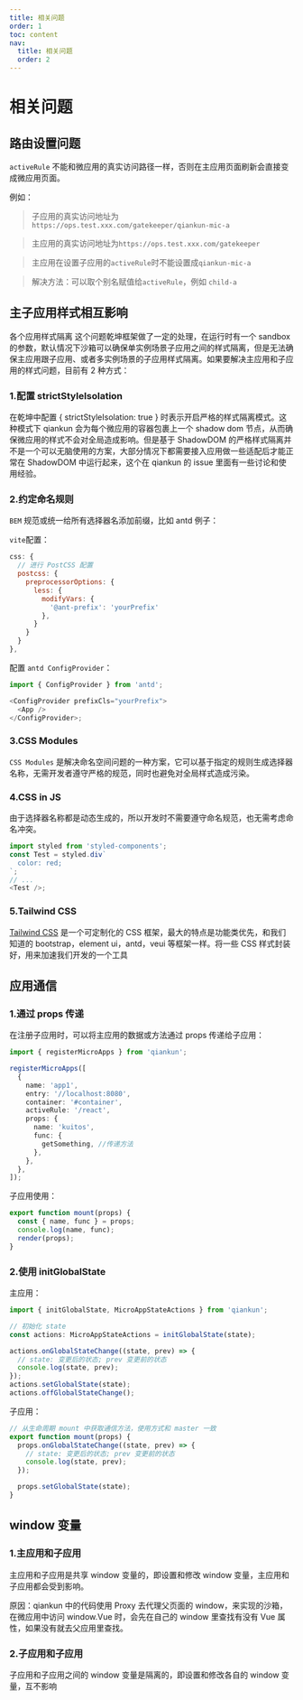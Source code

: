 ```yaml
---
title: 相关问题
order: 1
toc: content
nav:
  title: 相关问题
  order: 2
---
```


# 相关问题

## 路由设置问题

`activeRule` 不能和微应用的真实访问路径一样，否则在主应用页面刷新会直接变成微应用页面。

例如：

> 子应用的真实访问地址为`https://ops.test.xxx.com/gatekeeper/qiankun-mic-a`

> 主应用的真实访问地址为`https://ops.test.xxx.com/gatekeeper`

> 主应用在设置子应用的`activeRule`时不能设置成`qiankun-mic-a`

> 解决方法：可以取个别名赋值给`activeRule`，例如 `child-a`

## 主子应用样式相互影响

各个应用样式隔离 这个问题乾坤框架做了一定的处理，在运行时有一个 sandbox 的参数，默认情况下沙箱可以确保单实例场景子应用之间的样式隔离，但是无法确保主应用跟子应用、或者多实例场景的子应用样式隔离。如果要解决主应用和子应用的样式问题，目前有 2 种方式：

### 1.配置 strictStyleIsolation

在乾坤中配置 { strictStyleIsolation: true } 时表示开启严格的样式隔离模式。这种模式下 qiankun 会为每个微应用的容器包裹上一个 shadow dom 节点，从而确保微应用的样式不会对全局造成影响。但是基于 ShadowDOM 的严格样式隔离并不是一个可以无脑使用的方案，大部分情况下都需要接入应用做一些适配后才能正常在 ShadowDOM 中运行起来，这个在 qiankun 的 issue 里面有一些讨论和使用经验。

### 2.约定命名规则

`BEM` 规范或统一给所有选择器名添加前缀，比如 antd 例子：

`vite`配置：

```js | pure
css: {
  // 进行 PostCSS 配置
  postcss: {
    preprocessorOptions: {
      less: {
        modifyVars: {
          '@ant-prefix': 'yourPrefix'
        },
      }
    }
  }
},
```

配置 `antd ConfigProvider`：

```js | pure
import { ConfigProvider } from 'antd';

<ConfigProvider prefixCls="yourPrefix">
  <App />
</ConfigProvider>;
```

### 3.CSS Modules

`CSS Modules` 是解决命名空间问题的一种方案，它可以基于指定的规则生成选择器名称，无需开发者遵守严格的规范，同时也避免对全局样式造成污染。

### 4.CSS in JS

由于选择器名称都是动态生成的，所以开发时不需要遵守命名规范，也无需考虑命名冲突。

```js
import styled from 'styled-components';
const Test = styled.div`
  color: red;
`;
// ...
<Test />;
```

### 5.Tailwind CSS

[Tailwind CSS](https://tailwindcss.com/) 是一个可定制化的 CSS 框架，最大的特点是功能类优先，和我们知道的 bootstrap，element ui，antd，veui 等框架一样。将一些 CSS 样式封装好，用来加速我们开发的一个工具

## 应用通信

### 1.通过 props 传递

在注册子应用时，可以将主应用的数据或方法通过 props 传递给子应用：

```ts | pure
import { registerMicroApps } from 'qiankun';

registerMicroApps([
  {
    name: 'app1',
    entry: '//localhost:8080',
    container: '#container',
    activeRule: '/react',
    props: {
      name: 'kuitos',
      func: {
        getSomething, //传递方法
      },
    },
  },
]);
```

子应用使用：

```js | pure
export function mount(props) {
  const { name, func } = props;
  console.log(name, func);
  render(props);
}
```

### 2.使用 initGlobalState

主应用：

```js | pure
import { initGlobalState, MicroAppStateActions } from 'qiankun';

// 初始化 state
const actions: MicroAppStateActions = initGlobalState(state);

actions.onGlobalStateChange((state, prev) => {
  // state: 变更后的状态; prev 变更前的状态
  console.log(state, prev);
});
actions.setGlobalState(state);
actions.offGlobalStateChange();
```

子应用：

```js | pure
// 从生命周期 mount 中获取通信方法，使用方式和 master 一致
export function mount(props) {
  props.onGlobalStateChange((state, prev) => {
    // state: 变更后的状态; prev 变更前的状态
    console.log(state, prev);
  });

  props.setGlobalState(state);
}
```

## window 变量

### 1.主应用和子应用

主应用和子应用是共享 window 变量的，即设置和修改 window 变量，主应用和子应用都会受到影响。

原因：qiankun 中的代码使用 Proxy 去代理父页面的 window，来实现的沙箱，在微应用中访问 window.Vue 时，会先在自己的 window 里查找有没有 Vue 属性，如果没有就去父应用里查找。

### 2.子应用和子应用

子应用和子应用之间的 window 变量是隔离的，即设置和修改各自的 window 变量，互不影响
